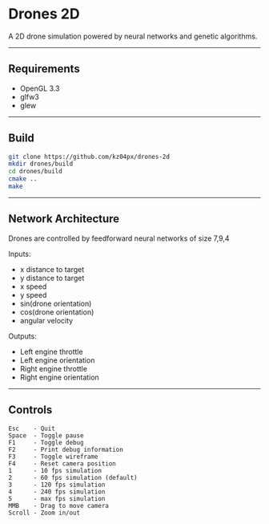 # Drones 2D
A 2D drone simulation powered by neural networks and genetic algorithms.

---

## __Requirements__
- OpenGL 3.3
- glfw3
- glew

---

## __Build__
```bash
git clone https://github.com/kz04px/drones-2d
mkdir drones/build
cd drones/build
cmake ..
make
```

---

## __Network Architecture__
Drones are controlled by feedforward neural networks of size 7,9,4

Inputs:
- x distance to target
- y distance to target
- x speed
- y speed
- sin(drone orientation)
- cos(drone orientation)
- angular velocity

Outputs:
- Left engine throttle
- Left engine orientation
- Right engine throttle
- Right engine orientation

---

## __Controls__
```
Esc    - Quit
Space  - Toggle pause
F1     - Toggle debug
F2     - Print debug information
F3     - Toggle wireframe
F4     - Reset camera position
1      - 10 fps simulation
2      - 60 fps simulation (default)
3      - 120 fps simulation
4      - 240 fps simulation
5      - max fps simulation
MMB    - Drag to move camera
Scroll - Zoom in/out
```
